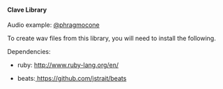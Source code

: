 #### Clave Library 

Audio example: [ @phragmocone ]( https://sites.google.com/site/phragmocone/ )
 
To create wav files from this library, 
you will need to install the following.

Dependencies: 

  - ruby: [ http://www.ruby-lang.org/en/ ]( http://www.ruby-lang.org/en/ ) 

  - beats:[ https://github.com/jstrait/beats ]( https://github.com/jstrait/beats ) 

